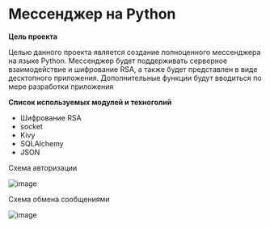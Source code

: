 # Мессенджер на Python
**Цель проекта**

Целью данного проекта является создание полноценного мессенджера на языке Python. Мессенджер будет поддерживать серверное взаимодействие и шифрование RSA, а также будет представлен в виде десктопного приложения. Дополнительные функции будут вводиться по мере разработки приложения

**Список используемых модулей и техноголий**
* Шифрование RSA
* socket
* Kivy
* SQLAlchemy
* JSON

Схема авторизации

![image](https://user-images.githubusercontent.com/52496357/147343290-bac6dc85-fee9-4e72-a371-a7f79c8b1ad6.png)

Схема обмена сообщениями

![image](https://user-images.githubusercontent.com/52496357/147343473-3e404bf1-b103-4437-aea5-eb317aba39ce.png)

